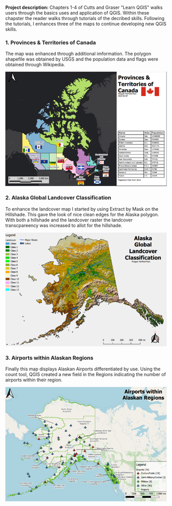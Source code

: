 **Project description:** Chapters 1-4 of Cutts and Graser "Learn QGIS" walks users through the basics uses and application of QGIS. Within these chapster the reader walks through tutorials of the decribed skills. Following the tutorials, I enhances three of the maps to continue developing new QGIS skills.

### 1. Provinces & Territories of Canada

The map was enhanced through additional imformation. The polygon shapefile was obtained by USGS and the population data and flags were obtained through Wikipedia. 

<img src="lab1/canada_map.png?raw=true"/>

### 2. Alaska Global Landcover Classification

To enhance the landcover map I started by using Extract by Mask on the Hillshade. 
This gave the look of nice clean edges for the Alaska polygon. With both a hillshade and the 
landcover raster the landcover transcpareency was increased to allot for the hillshade. 

<img src="lab1/Alaska_map.png?raw=true"/>

### 3. Airports within Alaskan Regions

Finally this map displays Alaskan Airports differentiated by use. Using the count tool, QGIS created a new field in the Regions indicating the number of airports within their region.

<img src="lab1/alaska_airport_map.png?raw=true"/>
